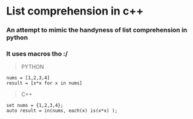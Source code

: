 # List comprehension in c++

### An attempt to mimic the handyness of list comprehension in python
### It uses macros tho :/

> PYTHON
```
nums = [1,2,3,4]
result = [x*x for x in nums]
```    
> C++
```
set nums = {1,2,3,4};
auto result = in(nums, each(x) is(x*x) );
```

